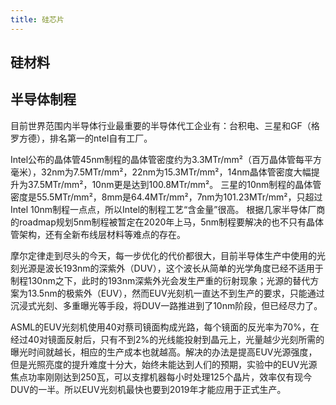 ```yaml
---
title: 硅芯片
---
```


## 硅材料


## 半导体制程

目前世界范围内半导体行业最重要的半导体代工企业有：台积电、三星和GF（格罗方德），排名第一的ntel自有工厂。

Intel公布的晶体管45nm制程的晶体管密度约为3.3MTr/mm²（百万晶体管每平方毫米），32nm为7.5MTr/mm²，22nm为15.3MTr/mm²，14nm晶体管密度大幅提升为37.5MTr/mm²，10nm更是达到100.8MTr/mm²。 三星的10nm制程的晶体管密度是55.5MTr/mm²，8mm是64.4MTr/mm²，7nm为101.23MTr/mm²，只超过Intel 10nm制程一点点，所以Intel的制程工艺“含金量”很高。 根据几家半导体厂商的roadmap规划5nm制程被暂定在2020年上马，5nm制程要解决的也不只有晶体管架构，还有全新布线层材料等难点的存在。

摩尔定律走到尽头的今天，每一步优化的代价都很大，目前半导体生产中使用的光刻光源是波长193nm的深紫外（DUV），这个波长从简单的光学角度已经不适用于制程130nm之下，此时的193nm深紫外光会发生严重的衍射现象；光源的替代方案为13.5nm的极紫外（EUV），然而EUV光刻机一直达不到生产的要求，只能通过沉浸式光刻、多重曝光等手段，将DUV一路推进到了10nm阶段，但已经尽力了。

ASML的EUV光刻机使用40对蔡司镜面构成光路，每个镜面的反光率为70%，在经过40对镜面反射后，只有不到2%的光线能投射到晶元上，光量越少光刻所需的曝光时间就越长，相应的生产成本也就越高。解决的办法是提高EUV光源强度，但是光照亮度的提升难度十分大，始终未能达到人们的预期，实验中的EUV光源焦点功率刚刚达到250瓦，可以支撑机器每小时处理125个晶片，效率仅有现今DUV的一半。所以EUV光刻机最快也要到2019年才能应用于正式生产。
